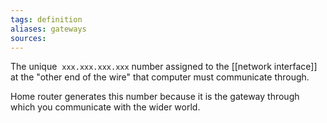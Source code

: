 ```yaml
---
tags: definition
aliases: gateways
sources: 
---
```


The unique  `xxx.xxx.xxx.xxx` number assigned to the [[network interface]] at the "other end of the wire" that computer must communicate through. 

Home router generates this number because it is the gateway through which you communicate with the wider world.